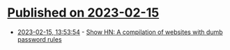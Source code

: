 # [Published on 2023-02-15](index.md)

* [2023-02-15, 13:53:54](https://news.ycombinator.com/item?id=34803780) - [Show HN: A compilation of websites with dumb password rules](https://dumbpasswordrules.com/)
